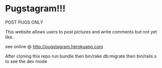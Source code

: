 Pugstagram!!!
===================

POST PUGS ONLY

This website allows users to post pictures and write comments but not yet like..

see online @ http://pugstagram.herokuapp.com

After cloning this repo run bundle then bin/rake db:migrate then bin/rails s to see the dev mode
